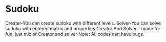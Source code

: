 # Sudoku
Creater-You can create sudoku with different levels.
Solver-You can solve sudoku with entered matrix and properties
Creator And Solver - made for fun, just mix of Creator and solver
Note: All codes can have bugs.
